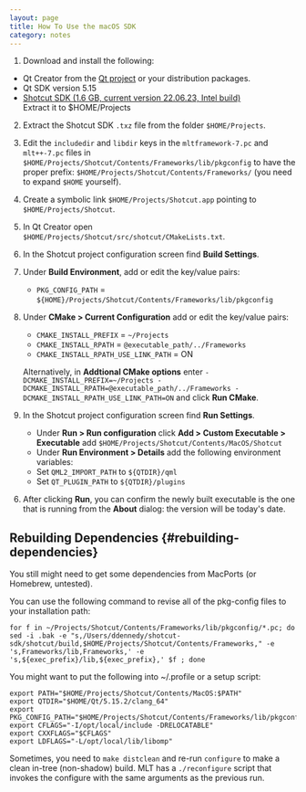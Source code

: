 ```yaml
---
layout: page
title: How To Use the macOS SDK
category: notes
---
```


1. Download and install the following:
  - Qt Creator from the [Qt project](https://www.qt.io/download-open-source/) or your distribution packages.
  - Qt SDK version 5.15
  - [Shotcut SDK (1.6 GB, current version 22.06.23, Intel build)](https://s3.amazonaws.com/builds.us.meltytech/shotcut/shotcut-macos-sdk-220623.txz)  
    Extract it to $HOME/Projects

2. Extract the Shotcut SDK `.txz` file from the folder `$HOME/Projects`.
2. Edit the `includedir` and `libdir` keys in the `mltframework-7.pc` and `mlt++-7.pc` files in `$HOME/Projects/Shotcut/Contents/Frameworks/lib/pkgconfig` to have the proper prefix: `$HOME/Projects/Shotcut/Contents/Frameworks/` (you need to expand `$HOME` yourself).
3. Create a symbolic link `$HOME/Projects/Shotcut.app` pointing to `$HOME/Projects/Shotcut`.
3. In Qt Creator open `$HOME/Projects/Shotcut/src/shotcut/CMakeLists.txt`.
4. In the Shotcut project configuration screen find **Build Settings**.
4. Under **Build Environment**, add or edit the key/value pairs:
   - `PKG_CONFIG_PATH` = `${HOME}/Projects/Shotcut/Contents/Frameworks/lib/pkgconfig`
4. Under **CMake &gt; Current Configuration** add or edit the key/value pairs:
   - `CMAKE_INSTALL_PREFIX` = `~/Projects`
   - `CMAKE_INSTALL_RPATH` = `@executable_path/../Frameworks`
   - `CMAKE_INSTALL_RPATH_USE_LINK_PATH` = ON

   Alternatively, in **Addtional CMake options** enter `-DCMAKE_INSTALL_PREFIX=~/Projects -DCMAKE_INSTALL_RPATH=@executable_path/../Frameworks -DCMAKE_INSTALL_RPATH_USE_LINK_PATH=ON` and click **Run CMake**.

5. In the Shotcut project configuration screen find **Run Settings**.  
   - Under **Run &gt; Run configuration** click **Add &gt; Custom Executable &gt; Executable** add `$HOME/Projects/Shotcut/Contents/MacOS/Shotcut`
   - Under **Run Environment &gt; Details** add the following environment variables:
   - Set `QML2_IMPORT_PATH` to `${QTDIR}/qml`
   - Set `QT_PLUGIN_PATH` to `${QTDIR}/plugins`

<!--
     - Set `MLT_DATA` to `${HOME}/Projects/Shotcut/src/mlt/src/modules`
     - Set `MLT_PRESETS_PATH` to `${HOME}/Projects/Shotcut/src/mlt/presets`
     - Set `MLT_PROFILES_PATH` to `${HOME}/Projects/Shotcut/src/mlt/profiles`
     - Set `MLT_REPOSITORY` to `${HOME}/Projects/Shotcut/src/mlt/src/modules`
-->

6. After clicking **Run**, you can confirm the newly built executable is the one
   that is running from the **About** dialog: the version will be today's date.


Rebuilding Dependencies {#rebuilding-dependencies}
-----------------------

You still might need to get some dependencies from MacPorts (or Homebrew, untested).

You can use the following command to revise all of the pkg-config files to
your installation path:

`for f in ~/Projects/Shotcut/Contents/Frameworks/lib/pkgconfig/*.pc; do sed -i .bak -e "s,/Users/ddennedy/shotcut-sdk/shotcut/build,$HOME/Projects/Shotcut/Contents/Frameworks," -e 's,Frameworks/lib,Frameworks,' -e 's,${exec_prefix}/lib,${exec_prefix},' $f ; done`

You might want to put the following into ~/.profile or a setup script:

```
export PATH="$HOME/Projects/Shotcut/Contents/MacOS:$PATH"
export QTDIR="$HOME/Qt/5.15.2/clang_64"
export PKG_CONFIG_PATH="$HOME/Projects/Shotcut/Contents/Frameworks/lib/pkgconfig"
export CFLAGS="-I/opt/local/include -DRELOCATABLE"
export CXXFLAGS="$CFLAGS"
export LDFLAGS="-L/opt/local/lib/libomp"
```

Sometimes, you need to `make distclean` and re-run `configure` to make a clean
in-tree (non-shadow) build. MLT has a `./reconfigure` script that invokes the
configure with the same arguments as the previous run.
